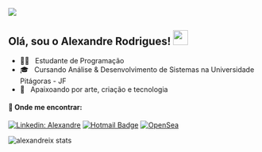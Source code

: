 ![](https://komarev.com/ghpvc/?username=alexandreix&color=0dff00)

##  Olá, sou o <strong>Alexandre Rodrigues!</strong> <img src="https://media.giphy.com/media/hvRJCLFzcasrR4ia7z/giphy.gif" width="30" > 

- 👨‍💻 &nbsp; Estudante de Programação
- 🎓 &nbsp; Cursando Análise & Desenvolvimento de Sistemas na Universidade Pitágoras - JF
- 🌱 &nbsp; Apaixoando por arte, criação e tecnologia


<!--<p align="left">
    <img src="https://skillicons.dev/icons?i=html,css,js,vscode,mysql,git,github,py,powershell" />
</p> -->

#### 💬 Onde me encontrar:
[![Linkedin: Alexandre](https://img.shields.io/badge/-LinkedIn-183fbb?style=flat-square&logo=Linkedin&logoColor=white&link=https://www.linkedin.com/in/alexandrerodriguesd-b4256b250/)](https://www.linkedin.com/in/alexandrerodriguesd-b4256b250/)
[![Hotmail Badge](https://img.shields.io/badge/-Hotmail-blue?style=flat-square&logo=microsoft-outlook&logoColor=white&link=mailto:SEU-EMAIL)](mailto:alexandreix@hotmail.com)
[![OpenSea](https://img.shields.io/badge/-OpenSea-4d72e8?style=flat-square&logo=opensea&logoColor=white&linkhttps://opensea.io/alexandrearts)](https://opensea.io/alexandrearts)
<!--[![GitHub]( https://img.shields.io/github/followers/alexandreix?label=follow&style=social)](https://github.com/alexandreix/)-->

![alexandreix stats](https://github-readme-stats.vercel.app/api?username=alexandreix&show_icons=true&theme=radical)
<!--
**alexandreix/alexandreix** is a ✨ _special_ ✨ repository because its `README.md` (this file) appears on your GitHub profile.

Here are some ideas to get you started:

- 🔭 I’m currently working on ...
- 🌱 I’m currently learning ...
- 👯 I’m looking to collaborate on ...
- 🤔 I’m looking for help with ...
- 💬 Ask me about ...
- 📫 How to reach me: ...
- 😄 Pronouns: ...
- ⚡ Fun fact: ...
-->
